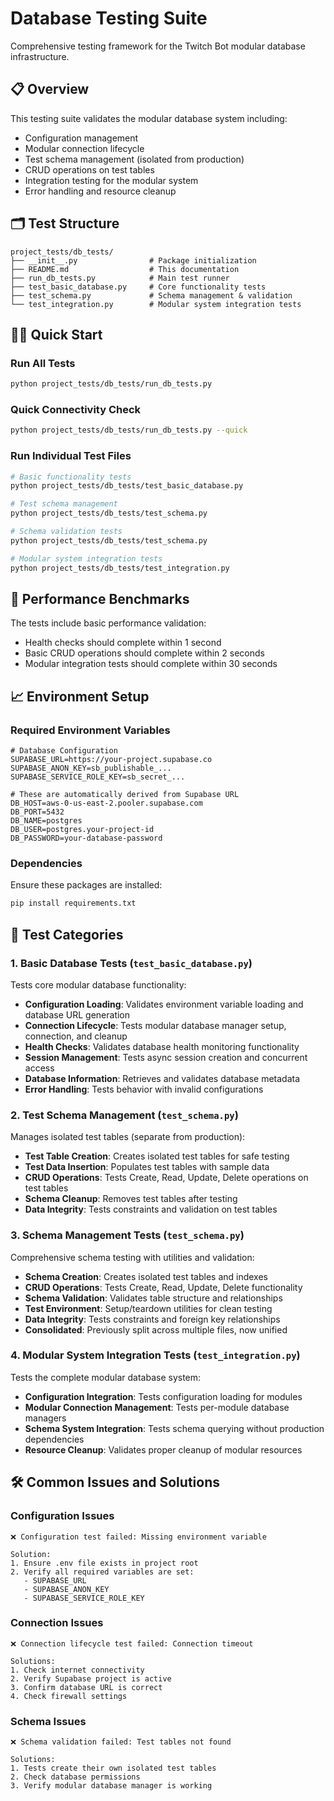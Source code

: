 # Database Testing Suite

Comprehensive testing framework for the Twitch Bot modular database infrastructure.

## 📋 **Overview**

This testing suite validates the modular database system including:
- Configuration management
- Modular connection lifecycle
- Test schema management (isolated from production)
- CRUD operations on test tables
- Integration testing for the modular system
- Error handling and resource cleanup

## 🗂️ **Test Structure**

```
project_tests/db_tests/
├── __init__.py                # Package initialization
├── README.md                  # This documentation
├── run_db_tests.py            # Main test runner
├── test_basic_database.py     # Core functionality tests
├── test_schema.py             # Schema management & validation
└── test_integration.py        # Modular system integration tests
```

## 🏃‍♂️ **Quick Start**

### Run All Tests
```bash
python project_tests/db_tests/run_db_tests.py
```

### Quick Connectivity Check
```bash
python project_tests/db_tests/run_db_tests.py --quick
```

### Run Individual Test Files
```bash
# Basic functionality tests
python project_tests/db_tests/test_basic_database.py

# Test schema management
python project_tests/db_tests/test_schema.py

# Schema validation tests
python project_tests/db_tests/test_schema.py

# Modular system integration tests
python project_tests/db_tests/test_integration.py
```

## 📑 **Performance Benchmarks**

The tests include basic performance validation:
- Health checks should complete within 1 second
- Basic CRUD operations should complete within 2 seconds
- Modular integration tests should complete within 30 seconds

## 📈 **Environment Setup**

### Required Environment Variables
```env
# Database Configuration
SUPABASE_URL=https://your-project.supabase.co
SUPABASE_ANON_KEY=sb_publishable_...
SUPABASE_SERVICE_ROLE_KEY=sb_secret_... 

# These are automatically derived from Supabase URL
DB_HOST=aws-0-us-east-2.pooler.supabase.com
DB_PORT=5432
DB_NAME=postgres
DB_USER=postgres.your-project-id
DB_PASSWORD=your-database-password
```

### Dependencies
Ensure these packages are installed:
```bash
pip install requirements.txt
```

## 🧪 **Test Categories**

### 1. Basic Database Tests (`test_basic_database.py`)

Tests core modular database functionality:

- **Configuration Loading**: Validates environment variable loading and database URL generation
- **Connection Lifecycle**: Tests modular database manager setup, connection, and cleanup
- **Health Checks**: Validates database health monitoring functionality
- **Session Management**: Tests async session creation and concurrent access
- **Database Information**: Retrieves and validates database metadata
- **Error Handling**: Tests behavior with invalid configurations

### 2. Test Schema Management (`test_schema.py`)

Manages isolated test tables (separate from production):

- **Test Table Creation**: Creates isolated test tables for safe testing
- **Test Data Insertion**: Populates test tables with sample data
- **CRUD Operations**: Tests Create, Read, Update, Delete operations on test tables
- **Schema Cleanup**: Removes test tables after testing
- **Data Integrity**: Tests constraints and validation on test tables

### 3. Schema Management Tests (`test_schema.py`)

Comprehensive schema testing with utilities and validation:

- **Schema Creation**: Creates isolated test tables and indexes
- **CRUD Operations**: Tests Create, Read, Update, Delete functionality
- **Schema Validation**: Validates table structure and relationships
- **Test Environment**: Setup/teardown utilities for clean testing
- **Data Integrity**: Tests constraints and foreign key relationships
- **Consolidated**: Previously split across multiple files, now unified

### 4. Modular System Integration Tests (`test_integration.py`)

Tests the complete modular database system:

- **Configuration Integration**: Tests configuration loading for modules
- **Modular Connection Management**: Tests per-module database managers
- **Schema System Integration**: Tests schema querying without production dependencies
- **Resource Cleanup**: Validates proper cleanup of modular resources

## 🛠️ **Common Issues and Solutions**

### Configuration Issues
```
❌ Configuration test failed: Missing environment variable

Solution:
1. Ensure .env file exists in project root
2. Verify all required variables are set:
   - SUPABASE_URL
   - SUPABASE_ANON_KEY  
   - SUPABASE_SERVICE_ROLE_KEY
```

### Connection Issues
```
❌ Connection lifecycle test failed: Connection timeout

Solutions:
1. Check internet connectivity
2. Verify Supabase project is active
3. Confirm database URL is correct
4. Check firewall settings
```

### Schema Issues
```
❌ Schema validation failed: Test tables not found

Solutions:
1. Tests create their own isolated test tables
2. Check database permissions
3. Verify modular database manager is working
```
